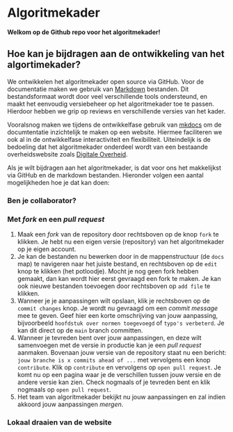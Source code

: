 # Algoritmekader

**Welkom op de Github repo voor het algoritmekader!**

## Hoe kan je bijdragen aan de ontwikkeling van het algortimekader?

We ontwikkelen het algoritmekader open source via GitHub. Voor de documentatie maken we gebruik van [Markdown](https://www.markdownguide.org/basic-syntax/) bestanden. Dit bestandsformaat wordt door veel verschillende tools ondersteund, en maakt het eenvoudig versiebeheer op het algoritmekader toe te passen. Hierdoor hebben we grip op reviews en verschillende versies van het kader.

Vooralsnog maken we tijdens de ontwikkelfase gebruik van [mkdocs](https://www.mkdocs.org/) om de documtentatie inzichtelijk te maken op een website. Hiermee faciliteren we ook al in de ontwikkelfase interactiviteit en flexibiliteit. Uiteindelijk is de bedoeling dat het algoritmekader onderdeel wordt van een bestaande overheidswebsite zoals [Digitale Overheid](www.digitaleoverheid.nl).

Als je wilt bijdragen aan het algoritmekader, is dat voor ons het makkelijkst via GitHub en de markdown bestanden. Hieronder volgen een aantal mogelijkheden hoe je dat kan doen:

### Ben je collaborator?


### Met *fork* en een *pull request*
1. Maak een *fork* van de repository door rechtsboven op de knop `fork` te klikken. Je hebt nu een eigen versie (repository) van het algoritmekader op je eigen account.
2. Je kan de bestanden nu bewerken door in de mappenstructuur (de `docs` map) te navigeren naar het juiste bestand, en rechtsboven op de `edit` knop te klikken (het potloodje). Mocht je nog geen fork hebben gemaakt, dan kan wordt hier eerst gevraagd een fork te maken. Je kan ook nieuwe bestanden toevoegen door rechtsboven op `add file` te klikken. 
3. Wanneer je je aanpassingen wilt opslaan, klik je rechtsboven op de `commit changes` knop. Je wordt nu gevraagd om een *commit message* mee te geven. Geef hier een korte omschrijving van jouw aanpassing, bijvoorbeeld `hoofdstuk over normen toegevoegd` of `typo's verbeterd`. Je kan dit direct op de `main` branch committen.
4. Wanneer je tevreden bent over jouw aanpassingen, en deze wilt samenvoegen met de versie in productie kan je een *pull request* aanmaken. Bovenaan jouw versie van de repository staat nu een bericht: `jouw branche is x commits ahead of ...` met vervolgens een knop `contribute`. Klik op `contribute` en vervolgens op `open pull request`. Je komt nu op een pagina waar je de verschillen tussen jouw versie en de andere versie kan zien. Check nogmaals of je tevreden bent en klik nogmaals op `open pull request`.
5. Het team van algoritmekader bekijkt nu jouw aanpassingen en zal indien akkoord jouw aanpassingen *mergen*.
   
### Lokaal draaien van de website
